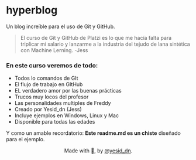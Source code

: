# hyperblog
Un blog increíble para el uso de Git y GitHub.
>El curso de Git y GitHub de Platzi es lo que me hacía falta para triplicar mi salario y lanzarme a la industria del tejudo de lana sintética con Machine Lerning.
>-Jess

### En este curso veremos de todo:
* Todos lo comandos de GIt
* El flujo de trabajo en GItHub
* EL verdadero amor por las buenas prácticas
* Trucos muy locos del profesor
* Las personalidades multiples de Freddy
* Creado por Yesid_dn (Jess)
* Incluye ejemplos en Windows, Linux y Mac
* Disponible para todas las edades

Y como un amable recordatorio: **Este readme.md es un chiste** diseñado para el ejemplo.

<center>

Made with 💜, by [@yesid_dn](https://twitter.com/yesid_dn).

</center>